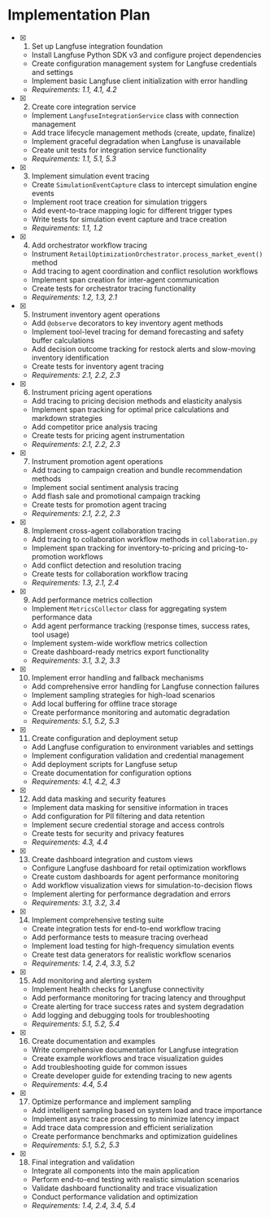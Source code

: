 # Implementation Plan

- [x] 1. Set up Langfuse integration foundation
  - Install Langfuse Python SDK v3 and configure project dependencies
  - Create configuration management system for Langfuse credentials and settings
  - Implement basic Langfuse client initialization with error handling
  - _Requirements: 1.1, 4.1, 4.2_

- [x] 2. Create core integration service
  - Implement `LangfuseIntegrationService` class with connection management
  - Add trace lifecycle management methods (create, update, finalize)
  - Implement graceful degradation when Langfuse is unavailable
  - Create unit tests for integration service functionality
  - _Requirements: 1.1, 5.1, 5.3_

- [x] 3. Implement simulation event tracing
  - Create `SimulationEventCapture` class to intercept simulation engine events
  - Implement root trace creation for simulation triggers
  - Add event-to-trace mapping logic for different trigger types
  - Write tests for simulation event capture and trace creation
  - _Requirements: 1.1, 1.2_

- [x] 4. Add orchestrator workflow tracing
  - Instrument `RetailOptimizationOrchestrator.process_market_event()` method
  - Add tracing to agent coordination and conflict resolution workflows
  - Implement span creation for inter-agent communication
  - Create tests for orchestrator tracing functionality
  - _Requirements: 1.2, 1.3, 2.1_

- [x] 5. Instrument inventory agent operations
  - Add `@observe` decorators to key inventory agent methods
  - Implement tool-level tracing for demand forecasting and safety buffer calculations
  - Add decision outcome tracking for restock alerts and slow-moving inventory identification
  - Create tests for inventory agent tracing
  - _Requirements: 2.1, 2.2, 2.3_

- [x] 6. Instrument pricing agent operations
  - Add tracing to pricing decision methods and elasticity analysis
  - Implement span tracking for optimal price calculations and markdown strategies
  - Add competitor price analysis tracing
  - Create tests for pricing agent instrumentation
  - _Requirements: 2.1, 2.2, 2.3_

- [x] 7. Instrument promotion agent operations
  - Add tracing to campaign creation and bundle recommendation methods
  - Implement social sentiment analysis tracing
  - Add flash sale and promotional campaign tracking
  - Create tests for promotion agent tracing
  - _Requirements: 2.1, 2.2, 2.3_

- [x] 8. Implement cross-agent collaboration tracing
  - Add tracing to collaboration workflow methods in `collaboration.py`
  - Implement span tracking for inventory-to-pricing and pricing-to-promotion workflows
  - Add conflict detection and resolution tracing
  - Create tests for collaboration workflow tracing
  - _Requirements: 1.3, 2.1, 2.4_

- [x] 9. Add performance metrics collection
  - Implement `MetricsCollector` class for aggregating system performance data
  - Add agent performance tracking (response times, success rates, tool usage)
  - Implement system-wide workflow metrics collection
  - Create dashboard-ready metrics export functionality
  - _Requirements: 3.1, 3.2, 3.3_

- [x] 10. Implement error handling and fallback mechanisms
  - Add comprehensive error handling for Langfuse connection failures
  - Implement sampling strategies for high-load scenarios
  - Add local buffering for offline trace storage
  - Create performance monitoring and automatic degradation
  - _Requirements: 5.1, 5.2, 5.3_

- [x] 11. Create configuration and deployment setup
  - Add Langfuse configuration to environment variables and settings
  - Implement configuration validation and credential management
  - Add deployment scripts for Langfuse setup
  - Create documentation for configuration options
  - _Requirements: 4.1, 4.2, 4.3_

- [x] 12. Add data masking and security features
  - Implement data masking for sensitive information in traces
  - Add configuration for PII filtering and data retention
  - Implement secure credential storage and access controls
  - Create tests for security and privacy features
  - _Requirements: 4.3, 4.4_

- [x] 13. Create dashboard integration and custom views
  - Configure Langfuse dashboard for retail optimization workflows
  - Create custom dashboards for agent performance monitoring
  - Add workflow visualization views for simulation-to-decision flows
  - Implement alerting for performance degradation and errors
  - _Requirements: 3.1, 3.2, 3.4_

- [x] 14. Implement comprehensive testing suite
  - Create integration tests for end-to-end workflow tracing
  - Add performance tests to measure tracing overhead
  - Implement load testing for high-frequency simulation events
  - Create test data generators for realistic workflow scenarios
  - _Requirements: 1.4, 2.4, 3.3, 5.2_

- [x] 15. Add monitoring and alerting system
  - Implement health checks for Langfuse connectivity
  - Add performance monitoring for tracing latency and throughput
  - Create alerting for trace success rates and system degradation
  - Add logging and debugging tools for troubleshooting
  - _Requirements: 5.1, 5.2, 5.4_

- [x] 16. Create documentation and examples
  - Write comprehensive documentation for Langfuse integration
  - Create example workflows and trace visualization guides
  - Add troubleshooting guide for common issues
  - Create developer guide for extending tracing to new agents
  - _Requirements: 4.4, 5.4_

- [x] 17. Optimize performance and implement sampling
  - Add intelligent sampling based on system load and trace importance
  - Implement async trace processing to minimize latency impact
  - Add trace data compression and efficient serialization
  - Create performance benchmarks and optimization guidelines
  - _Requirements: 5.1, 5.2, 5.3_

- [x] 18. Final integration and validation
  - Integrate all components into the main application
  - Perform end-to-end testing with realistic simulation scenarios
  - Validate dashboard functionality and trace visualization
  - Conduct performance validation and optimization
  - _Requirements: 1.4, 2.4, 3.4, 5.4_